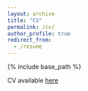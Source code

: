 ```yaml
---
layout: archive
title: "CV"
permalink: /cv/
author_profile: true
redirect_from:
  - /resume
---
```


{% include base_path %}

CV available <a href="CV.pdf" class="image fit"><img src="" alt="">here</a>
